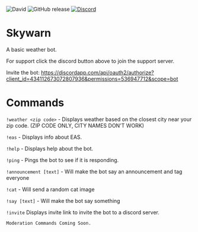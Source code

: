 ![David](https://img.shields.io/david/JGriffin34432/Skywarn.svg)
![GitHub release](https://img.shields.io/github/release/JGriffin34432/Skywarn.svg)
[![Discord](https://discordapp.com/api/guilds/355475139451682828/widget.png)](https://discord.io/SPCJGriffin2459)

# Skywarn
A basic weather bot.

For support click the discord button above to join the support server.

Invite the bot: https://discordapp.com/api/oauth2/authorize?client_id=434112673072807936&permissions=536947712&scope=bot


# Commands

`!weather <zip code>` - Displays weather based on the closest city near your zip code. (ZIP CODE ONLY, CITY NAMES DON'T WORK)

`!eas` - Displays info about EAS.

`!help` - Displays help about the bot.

`!ping` - Pings the bot to see if it is responding.

`!announcement [text]` - Will make the bot say an announcement and tag everyone

`!cat` - Will send a random cat image

`!say [text]` - Will make the bot say something

`!invite` Displays invite link to invite the bot to a discord server.


`Moderation Commands Coming Soon.`
